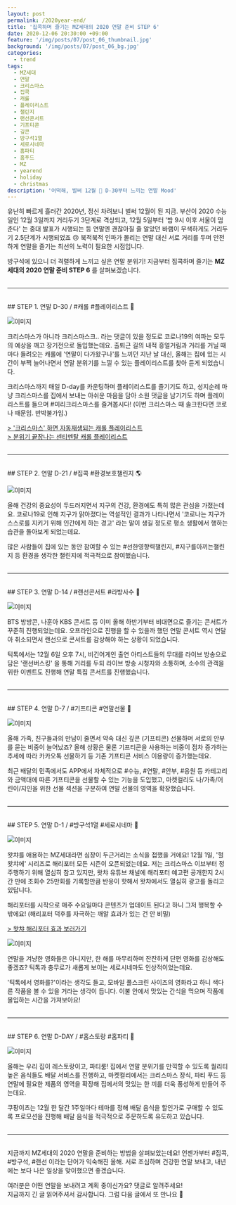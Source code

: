 ```yaml
---
layout: post
permalink: /2020year-end/
title: '집콕하며 즐기는 MZ세대의 2020 연말 준비 STEP 6'
date: 2020-12-06 20:30:00 +09:00
feature: '/img/posts/07/post_06_thumbnail.jpg'
background: '/img/posts/07/post_06_bg.jpg'
categories:
  - trend
tags:
  - MZ세대
  - 연말
  - 크리스마스
  - 집콕
  - 캐롤
  - 플레이리스트
  - 챌린지
  - 랜선콘서트
  - 기프티콘
  - 깊콘
  - 방구석1열
  - 세로시네마
  - 홈파티
  - 홈푸드
  - MZ
  - yearend
  - holiday
  - christmas
description: '어떡해, 벌써 12월 🙉 D-30부터 느끼는 연말 Mood'
---
```


유난히 빠르게 흘러간 2020년, 정신 차려보니 벌써 12월이 된 지금. 부산이 2020 수능일인 12월 3일까지 거리두기 3단계로 격상되고, 12월 5일부터 '밤 9시 이후 서울이 멈춘다' 는 중대 발표가 시행되는 등 연말엔 괜찮아질 줄 알았던 바램이 무색하게도 거리두기 2.5단계가 시행되었죠 😢 북적북적 인파가 몰리는 연말 대신 서로 거리를 두며 안전하게 연말을 즐기는 최선의 노력이 필요한 시점입니다. <br>

방구석에 있으니 더 격렬하게 느끼고 싶은 연말 분위기! 지금부터 집콕하며 즐기는 **MZ세대의 2020 연말 준비 STEP 6** 를 살펴보겠습니다. <br><br>

---

<br>
## STEP 1. 연말 D-30 / #캐롤 #플레이리스트 🎵

![이미지](/img/posts/07/01.jpg)

크리스마스가 아니라 크리스마스크.. 라는 댓글이 있을 정도로 코로나19의 여파는 모두의 예상을 깨고 장기전으로 돌입했는데요. 출퇴근 길의 내적 흥얼거림과 거리를 거닐 때마다 들려오는 캐롤에 '연말이 다가왔구나'를 느끼던 지난 날 대신, 올해는 집에 있는 시간이 부쩍 늘어나면서 연말 분위기를 느낄 수 있는 플레이리스트를 찾아 듣게 되었습니다.

크리스마스까지 매일 D-day를 카운팅하며 플레이리스트를 즐기기도 하고, 성지순례 마냥 크리스마스를 집에서 보내는 아쉬운 마음을 담아 소원 댓글을 남기기도 하며 플레이리스트를 들으며 #미리크리스마스를 즐겨봅시다! (이번 크리스마스 때 솔크한다면 코로나 때문임. 반박불가임.) <br>

[> '크리스마스' 하면 자동재생되는 캐롤 플레이리스트](https://www.youtube.com/watch?v=DFH2NpzgQ2E&t=2s) <br>
[> 분위기 끝장나는 센티멘탈 캐롤 플레이리스트](https://www.youtube.com/watch?v=Qm0gRY_l0o0) <br><br>

---

<br>
## STEP 2. 연말 D-21 / #집콕 #환경보호챌린지 🌎

![이미지](/img/posts/07/02.jpg)

올해 건강의 중요성이 두드러지면서 지구의 건강, 환경에도 특히 많은 관심을 가졌는데요. 코로나19로 인해 지구가 맑아졌다는 역설적인 결과가 나타나면서 '코로나는 지구가 스스로를 지키기 위해 인간에게 하는 경고' 라는 말이 생길 정도로 평소 생활에서 행하는 습관을 돌아보게 되었는데요.

많은 사람들이 집에 있는 동안 참여할 수 있는 #선한영향력챌린지, #지구를아끼는챌린지 등 환경을 생각한 챌린지에 적극적으로 참여했습니다. <br><br>

---

<br>
## STEP 3. 연말 D-14 / #랜선콘서트 #라방사수 🎥

![이미지](/img/posts/07/03.jpg)

BTS 방방콘, 나훈아 KBS 콘서트 등 이미 올해 하반기부터 비대면으로 즐기는 콘서트가 꾸준히 진행되었는데요. 오프라인으로 진행을 할 수 있을까 했던 연말 콘서트 역시 연달아 취소되면서 랜선으로 콘서트를 감상해야 하는 상황이 되었습니다.

틱톡에서는 12월 6일 오후 7시, 비긴어게인 출연 아티스트들의 무대를 라이브 방송으로 담은 '랜선버스킹' 을 통해 거리를 두되 라이브 방송 시청자와 소통하며, 소수의 관객을 위한 이벤트도 진행해 연말 특집 콘서트를 진행했습니다. <br><br>

---

<br>
## STEP 4. 연말 D-7 / #기프티콘 #연말선물 🎁

![이미지](/img/posts/07/04.jpg)

올해 가족, 친구들과의 만남이 줄면서 약속 대신 깊콘 (기프티콘) 선물하며 서로의 안부를 묻는 비중이 늘어났죠? 올해 상황은 물론 기프티콘을 사용하는 비중이 점차 증가하는 추세에 따라 카카오톡 선물하기 등 기존 기프티콘 서비스 이용량이 증가했는데요.

최근 배달의 민족에서도 APP에서 자체적으로 #수능, #연말, #안부, #응원 등 카테고리와 금액대에 따른 기프티콘을 선물할 수 있는 기능을 도입했고, 마켓컬리도 나/가족/어린이/지인을 위한 선물 섹션을 구분하여 연말 선물의 영역을 확장했습니다. <br><br>

---

<br>
## STEP 5. 연말 D-1 / #방구석1열 #세로시네마 📱

![이미지](/img/posts/07/05.jpg)

왓챠를 애용하는 MZ세대라면 심장이 두근거리는 소식을 접했을 거에요! 12월 1일, '헐왓챠에' 시리즈로 해리포터 모든 시즌이 오픈되었는데요. 저는 크리스마스 이브부터 정주행하기 위해 열심히 참고 있지만, 왓챠 유튜브 채널에 해리포터 예고편 공개한지 2시간 만에 조회수 25만회를 기록할만큼 반응이 핫해서 왓챠에서도 열심히 광고를 돌리고 있답니다.

해리포터를 시작으로 매주 수요일마다 콘텐츠가 업데이트 된다고 하니 그저 행복할 수 밖에요! (해리포터 덕후를 자극하는 깨알 효과가 있는 건 안 비밀) <br>

[> 왓챠 해리포터 효과 보러가기](https://www.wikitree.co.kr/articles/596996) <br>

![이미지](/img/posts/07/06.jpg)

연말을 겨냥한 영화들은 아니지만, 한 해를 마무리하며 잔잔하게 단편 영화를 감상해도 좋겠죠? 틱톡과 충무로가 새롭게 보이는 세로시네마도 인상적이었는데요.

'틱톡에서 영화를?'이라는 생각도 들고, 모바일 풀스크린 사이즈의 영화라고 하니 색다른 작품을 볼 수 있을 거라는 생각이 듭니다. 이불 안에서 맛있는 간식을 먹으며 작품에 몰입하는 시간을 가져보아요! <br><br>

---

<br>
## STEP 6. 연말 D-DAY / #홈스토랑 #홈파티 🍴

![이미지](/img/posts/07/07.jpg)

올해는 우리 집이 레스토랑이고, 파티룸! 집에서 연말 분위기를 만끽할 수 있도록 퀄리티 높은 음식들도 배달 서비스를 진행하고, 마켓컬리에서는 크리스마스 장식, 파티 푸드 등 연말에 필요한 제품의 영역을 확장해 집에서의 맛있는 한 끼를 더욱 풍성하게 만들어 주는데요.

쿠팡이츠는 12월 한 달간 1주일마다 테마를 정해 배달 음식을 할인가로 구매할 수 있도록 프로모션을 진행해 배달 음식을 적극적으로 주문하도록 유도하고 있습니다. <br><br>

---

<br>
지금까지 MZ세대의 2020 연말을 준비하는 방법을 살펴보았는데요! 언젠가부터 #집콕, #방구석, #랜선 이라는 단어가 익숙해진 올해. 서로 조심하며 건강한 연말 보내고, 내년에는 보다 나은 일상을 맞이했으면 좋겠습니다. <br>

여러분은 어떤 연말을 보내려고 계획 중이신가요? 댓글로 알려주세요! <br>
지금까지 긴 글 읽어주셔서 감사합니다. 그럼 다음 글에서 또 만나요 👋 <br><br>
